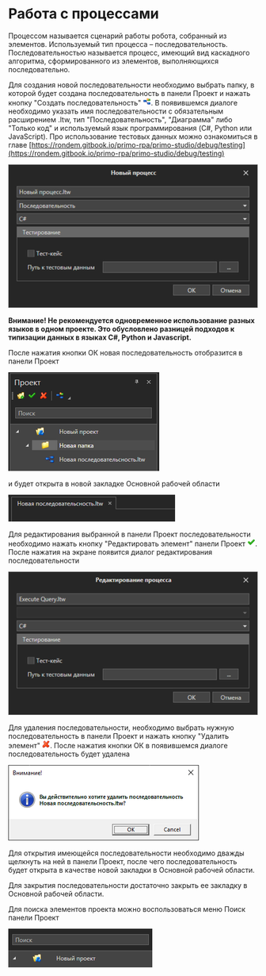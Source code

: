# Работа с процессами

Процессом называется сценарий работы робота, собранный из элементов. Используемый тип процесса – последовательность. Последовательностью называется процесс, имеющий вид каскадного алгоритма, сформированного из элементов, выполняющихся последовательно.

Для создания новой последовательности необходимо выбрать папку, в которой будет создана последовательность в панели Проект и нажать кнопку "Создать последовательность" ![](<../../.gitbook/assets/0 (163).png>). В появившемся диалоге необходимо указать имя последовательности с обязательным расширением .ltw, тип "Последовательность", "Диаграмма" либо "Только код" и используемый язык программирования (C#, Python или JavaScript). Про использование тестовых данных можно ознакомиться в главе [https://rondem.gitbook.io/primo-rpa/primo-studio/debug/testing](https://rondem.gitbook.io/primo-rpa/primo-studio/debug/testing)

![](<../../.gitbook/assets/image (667).png>)

**Внимание! Не рекомендуется одновременное использование разных языков в одном проекте. Это обусловлено разницей подходов к типизации данных в языках C#, Python и Javascript.**

После нажатия кнопки ОК новая последовательность отобразится в панели Проект

![](<../../.gitbook/assets/2 (12).png>)

и будет открыта в новой закладке Основной рабочей области

![](<../../.gitbook/assets/3 (3).png>)

Для редактирования выбранной в панели Проект последовательности необходимо нажать кнопку "Редактировать элемент" панели Проект ![](<../../.gitbook/assets/4 (1) (1) (2) (1) (2) (4).png>). После нажатия на экране появится диалог редактирования последовательности

![](<../../.gitbook/assets/image (689).png>)

Для удаления последовательности, необходимо выбрать нужную последовательность в панели Проект и нажать кнопку "Удалить элемент" ![](<../../.gitbook/assets/10 (2) (1) (2) (1) (1).png>). После нажатия кнопки ОК в появившемся диалоге последовательность будет удалена

![](<../../.gitbook/assets/7 (2).png>)

Для открытия имеющейся последовательности необходимо дважды щелкнуть на ней в панели Проект, после чего последовательность будет открыта в качестве новой закладки в Основной рабочей области.

Для закрытия последовательности достаточно закрыть ее закладку в Основной рабочей области.

Для поиска элементов проекта можно воспользоваться меню Поиск панели Проект

![](<../../.gitbook/assets/8 (2).png>)
